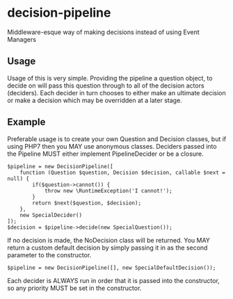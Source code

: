 # decision-pipeline
Middleware-esque way of making decisions instead of using Event Managers

## Usage ##
Usage of this is very simple. Providing the pipeline a question object, to decide on will pass this question through
to all of the decision actors (deciders). Each decider in turn chooses to either make an ultimate decision or make a
decision which may be overridden at a later stage.

## Example ##

Preferable usage is to create your own Question and Decision classes, but if using PHP7 then you MAY use anonymous
classes. Deciders passed into the Pipeline MUST either implement PipelineDecider or be a closure.

    $pipeline = new DecisionPipeline([
        function (Question $question, Decision $decision, callable $next = null) {
            if($question->cannot()) {
                throw new \RuntimeException('I cannot!');
            }
            return $next($question, $decision);
        },
        new SpecialDecider()
    ]);
    $decision = $pipeline->decide(new SpecialQuestion());
    

If no decision is made, the NoDecision class will be returned. You MAY return a custom default decision by simply 
passing it in as the second parameter to the constructor.

    $pipeline = new DecisionPipeline([], new SpecialDefaultDecision());
    

Each decider is ALWAYS run in order that it is passed into the constructor, so any priority MUST be set in the 
constructor.